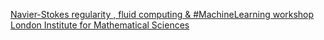 [Navier-Stokes regularity , fluid computing & #MachineLearning workshop   London Institute for Mathematical Sciences](https://qi.tc/qi/113719)